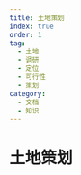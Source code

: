 ```yaml
---
title: 土地策划
index: true
order: 1
tag:
  - 土地
  - 调研
  - 定位
  - 可行性
  - 策划
category:
  - 文档
  - 知识
---
```


# 土地策划